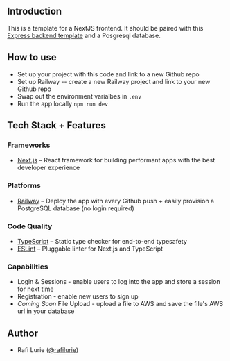 ## Introduction
This is a template for a NextJS frontend. It should be paired with this [Express backend template](https://github.com/ruffyhacks/template-backend) and a Posgresql database.

## How to use

- Set up your project with this code and link to a new Github repo
- Set up Railway -- create a new Railway project and link to your new Github repo
- Swap out the environment varialbes in `.env`
- Run the app locally `npm run dev`

## Tech Stack + Features

### Frameworks

- [Next.js](https://nextjs.org/) – React framework for building performant apps with the best developer experience

### Platforms

- [Railway](https://railway.app/) – Deploy the app with every Github push + easily provision a PostgreSQL database (no login required)


### Code Quality

- [TypeScript](https://www.typescriptlang.org/) – Static type checker for end-to-end typesafety
- [ESLint](https://eslint.org/) – Pluggable linter for Next.js and TypeScript

### Capabilities

- Login & Sessions - enable users to log into the app and store a session for next time
- Registration - enable new users to sign up
- *Coming Soon* File Upload - upload a file to AWS and save the file's AWS url in your database

## Author

- Rafi Lurie ([@rafilurie](https://twitter.com/rafilikeruffy))